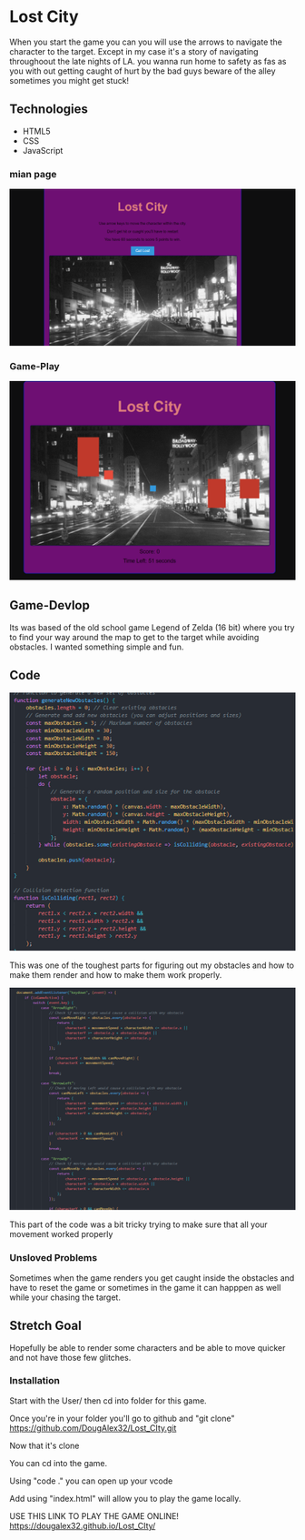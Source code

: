 # Lost City

 When you start the game you can you will use the arrows to navigate the character to the target. Except in my case it's a story of navigating throughoout the late nights of LA. you wanna run home to safety as fas as you with out getting caught of hurt by the bad guys beware of the alley sometimes you might get stuck!

## Technologies
- HTML5
- CSS
- JavaScript

### mian page 
![screenshot](<./img/Screenshot 2023-10-07 175617.png>)

### Game-Play
![screenshot](<./img/playing .png>)

## Game-Devlop
Its was based of the old school game Legend of Zelda (16 bit) where you try to find your way around the map to get to the target while avoiding obstacles. I wanted something simple and fun. 
 
## Code
![code screenshot](<./img/Screenshot 2023-10-07 181956.png>)

This was one of the toughest parts for figuring out my obstacles and how to make them render and how to make them work properly.

![code screenshot](<./img/Screenshot 2023-10-08 202500.png>)

This part of the code was a bit tricky trying to make sure that all your movement worked properly 


### Unsloved Problems
Sometimes when the game renders you get caught inside the obstacles and have to reset the game or sometimes in the game it can happpen as well while your chasing the target.


## Stretch Goal
Hopefully be able to render some characters and be able to move quicker and not have those few glitches.


### Installation 
Start with the User/ then cd into folder for this game.

Once you're in your folder you'll go to github and "git clone"  https://github.com/DougAlex32/Lost_CIty.git

Now that it's clone

You can cd into the game.

Using "code ." you can open up your vcode 

Add using "index.html" will allow you to play the game locally.

USE THIS LINK TO PLAY THE GAME ONLINE! https://dougalex32.github.io/Lost_CIty/
 

